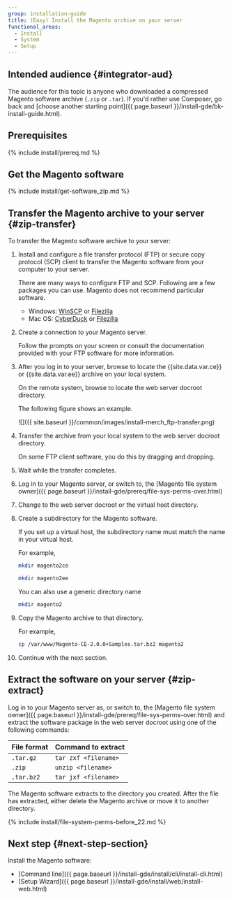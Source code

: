 ```yaml
---
group: installation-guide
title: (Easy) Install the Magento archive on your server
functional_areas:
  - Install
  - System
  - Setup
---
```


## Intended audience {#integrator-aud}

The audience for this topic is anyone who downloaded a compressed Magento software archive (`.zip` or `.tar`). If you'd rather use Composer, go back and [choose another starting point]({{ page.baseurl }}/install-gde/bk-install-guide.html).

## Prerequisites

{% include install/prereq.md %}

## Get the Magento software

{% include install/get-software_zip.md %}

## Transfer the Magento archive to your server {#zip-transfer}

To transfer the Magento software archive to your server:

1. Install and configure a file transfer protocol (FTP) or secure copy protocol (SCP) client to transfer the Magento software from your computer to your server.

   There are many ways to configure FTP and SCP. Following are a few packages you can use. Magento does not recommend particular software.

   * Windows: [WinSCP](https://winscp.net/eng/download.php) or [Filezilla](https://filezilla-project.org/download.php)
   * Mac OS: [CyberDuck](https://cyberduck.io/?l=en) or [Filezilla](https://filezilla-project.org/download.php)

2. Create a connection to your Magento server.

   Follow the prompts on your screen or consult the documentation provided with your FTP software for more information.

3. After you log in to your server, browse to locate the {{site.data.var.ce}} or {{site.data.var.ee}} archive on your local system.

   On the remote system, browse to locate the web server docroot directory.

   The following figure shows an example.

   ![]({{ site.baseurl }}/common/images/install-merch_ftp-transfer.png)

4. Transfer the archive from your local system to the web server docroot directory.

   On some FTP client software, you do this by dragging and dropping.

5. Wait while the transfer completes.
6. Log in to your Magento server, or switch to, the [Magento file system owner]({{ page.baseurl }}/install-gde/prereq/file-sys-perms-over.html)
7. Change to the web server docroot or the virtual host directory.
7. Create a subdirectory for the Magento software.

    If you set up a virtual host, the subdirectory name must match the name in your virtual host.

    For example,

    ```bash
    mkdir magento2ce
    ```

    ```bash
    mkdir magento2ee
    ```

    You can also use a generic directory name

    ```bash
    mkdir magento2
    ```

7. Copy the Magento archive to that directory.

    For example,

    ```bash
    cp /var/www/Magento-CE-2.0.0+Samples.tar.bz2 magento2
    ```

8. Continue with the next section.

## Extract the software on your server {#zip-extract}

Log in to your Magento server as, or switch to, the [Magento file system owner]({{ page.baseurl }}/install-gde/prereq/file-sys-perms-over.html) and extract the software package in the web server docroot using one of the following commands:

| File format | Command to extract    |
| ----------- | --------------------- |
| `.tar.gz`   | `tar zxf <filename>`  |
| `.zip`      | `unzip <filename>`    |
| `.tar.bz2` | `tar jxf <filename>` |

The Magento software extracts to the directory you created. After the file has extracted, either delete the Magento archive or move it to another directory.

{% include install/file-system-perms-before_22.md %}

## Next step {#next-step-section}

Install the Magento software:

* [Command line]({{ page.baseurl }}/install-gde/install/cli/install-cli.html)
* [Setup Wizard]({{ page.baseurl }}/install-gde/install/web/install-web.html)
